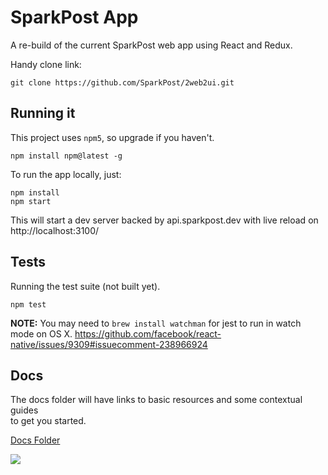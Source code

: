 # SparkPost App

A re-build of the current SparkPost web app using React and Redux.

Handy clone link:
```
git clone https://github.com/SparkPost/2web2ui.git
```

## Running it

This project uses `npm5`, so upgrade if you haven't.
```
npm install npm@latest -g
```

To run the app locally, just:
```
npm install
npm start
```
This will start a dev server backed by api.sparkpost.dev with live reload on http://localhost:3100/

## Tests

Running the test suite (not built yet).
```
npm test
```
**NOTE:** You may need to `brew install watchman` for jest to run in watch mode on OS X.
https://github.com/facebook/react-native/issues/9309#issuecomment-238966924

## Docs

The docs folder will have links to basic resources and some contextual guides<br>
to get you started.

[Docs Folder](./docs)

![](https://media0.giphy.com/media/5y1LH29N3k556/giphy.gif)
